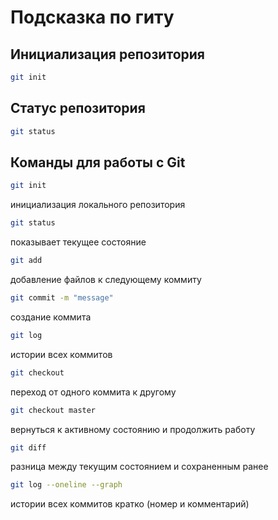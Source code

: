 # Подсказка по гиту

## Инициализация репозитория

```sh
git init
```

## Статус репозитория

```sh
git status
```

## Команды для работы с Git

```sh
git init
```
инициализация локального репозитория

```sh
git status
```
показывает текущее состояние

```sh
git add
```
добавление файлов к следующему коммиту

```sh
git commit -m "message"
```
создание коммита

```sh
git log
```
истории всех коммитов 

```sh
git checkout
```
переход от одного коммита к другому

```sh
git checkout master
```
вернуться к активному состоянию и продолжить работу

```sh
git diff
```
разница между текущим состоянием и сохраненным ранее

```sh
git log --oneline --graph
```
истории всех коммитов кратко (номер и комментарий) 